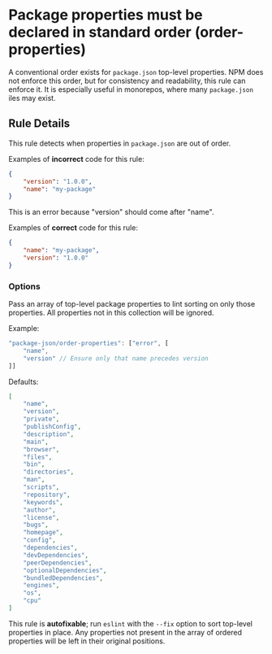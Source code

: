 # Package properties must be declared in standard order (order-properties)

A conventional order exists for `package.json` top-level properties. NPM does
not enforce this order, but for consistency and readability, this rule can
enforce it. It is especially useful in monorepos, where many `package.json`
iles may exist.

## Rule Details

This rule detects when properties in `package.json` are out of order.

Examples of **incorrect** code for this rule:

```json
{
    "version": "1.0.0",
    "name": "my-package"
}
```

This is an error because "version" should come after "name".

Examples of **correct** code for this rule:

```json
{
    "name": "my-package",
    "version": "1.0.0"
}
```

### Options

Pass an array of top-level package properties to lint sorting on only those
properties. All properties not in this collection will be ignored.

Example:

```js
"package-json/order-properties": ["error", [
    "name",
    "version" // Ensure only that name precedes version
]]
```

Defaults:

```json
[
    "name",
    "version",
    "private",
    "publishConfig",
    "description",
    "main",
    "browser",
    "files",
    "bin",
    "directories",
    "man",
    "scripts",
    "repository",
    "keywords",
    "author",
    "license",
    "bugs",
    "homepage",
    "config",
    "dependencies",
    "devDependencies",
    "peerDependencies",
    "optionalDependencies",
    "bundledDependencies",
    "engines",
    "os",
    "cpu"
]
```

This rule is **autofixable**; run `eslint` with the `--fix` option to sort
top-level properties in place. Any properties not present in the array of
ordered properties will be left in their original positions.

